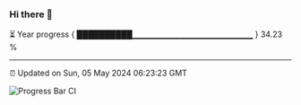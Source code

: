 ### Hi there 👋

⏳ Year progress { ██████████▁▁▁▁▁▁▁▁▁▁▁▁▁▁▁▁▁▁▁▁ } 34.23 %

---

⏰ Updated on Sun, 05 May 2024 06:23:23 GMT

![Progress Bar CI](https://github.com/ZhaoGui/ZhaoGui/workflows/Progress%20Bar%20CI/badge.svg)
